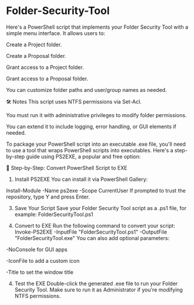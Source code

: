 # Folder-Security-Tool

Here's a PowerShell script that implements your Folder Security Tool with a simple menu interface. It allows users to:

Create a Project folder.

Create a Proposal folder.

Grant access to a Project folder.

Grant access to a Proposal folder.

You can customize folder paths and user/group names as needed.

🛠 Notes
This script uses NTFS permissions via Set-Acl.

You must run it with administrative privileges to modify folder permissions.

You can extend it to include logging, error handling, or GUI elements if needed.

To package your PowerShell script into an executable .exe file, you'll need to use a tool that wraps PowerShell scripts into executables. Here's a step-by-step guide using PS2EXE, a popular and free option:

🧰 Step-by-Step: Convert PowerShell Script to EXE
1. Install PS2EXE
You can install it via PowerShell Gallery:

Install-Module -Name ps2exe -Scope CurrentUser
If prompted to trust the repository, type Y and press Enter.

3. Save Your Script
Save your Folder Security Tool script as a .ps1 file, for example:
FolderSecurityTool.ps1

3. Convert to EXE
Run the following command to convert your script:
Invoke-PS2EXE -InputFile "FolderSecurityTool.ps1" -OutputFile "FolderSecurityTool.exe"
You can also add optional parameters:

-NoConsole for GUI apps

-IconFile to add a custom icon

-Title to set the window title

4. Test the EXE
Double-click the generated .exe file to run your Folder Security Tool. Make sure to run it as Administrator if you're modifying NTFS permissions.
